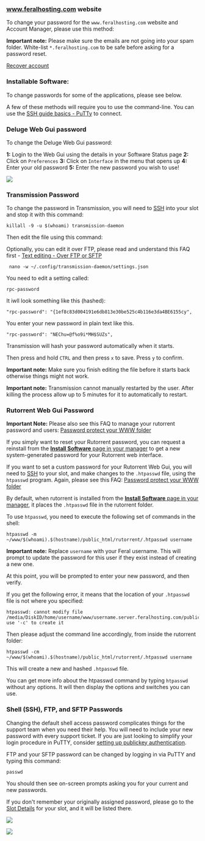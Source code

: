 
### www.feralhosting.com website

To change your password for the `www.feralhosting.com` website and Account Manager, please use this method:

**Important note:** Please make sure the emails are not going into your spam folder. White-list `*.feralhosting.com` to be safe before asking for a password reset.

[Recover account](https://www.feralhosting.com/recover-account)

### Installable Software:

To change passwords for some of the applications, please see below. 

A few of these methods will require you to use the command-line. You can use the [SSH guide basics - PuTTy](https://www.feralhosting.com/faq/view?question=12) to connect.

### Deluge Web Gui password

To change the Deluge Web Gui password:

**1:** Login to the Web Gui using the details in your Software Status page
**2:** Click on `Preferences`
**3:** Click on `Interface` in the menu that opens up
**4:** Enter your old password
**5:** Enter the new password you wish to use!

![](https://raw.github.com/feralhosting/feralfilehosting/master/Feral%20Wiki/General/Changing%20passwords/deluge.png)

### Transmission Password

To change the password in Transmission, you will need to [SSH](https://www.feralhosting.com/faq/view?question=12) into your slot and stop it with this command:

~~~
killall -9 -u $(whoami) transmission-daemon
~~~

Then edit the file using this command:

Optionally, you can edit it over FTP, please read and understand this FAQ first - [Text editing - Over FTP or SFTP](https://www.feralhosting.com/faq/view?question=219)

~~~
 nano -w ~/.config/transmission-daemon/settings.json
~~~

You need to edit a setting called:

~~~
rpc-password
~~~

It iwll look something like this (hashed):

~~~
"rpc-password": "{1ef8c83d004191e6db813e30be525c4b116e3da4BE6155cy",
~~~

You enter your new password in plain text like this.

~~~
"rpc-password": "NEChu=@f%o9i*MH$SUZs",
~~~

Transmission will hash your password automatically when it starts.

Then press and hold `CTRL` and then press `x` to save. Press `y` to confirm.

**Important note:** Make sure you finish editing the file before it starts back otherwise things might not work.

**Important note:** Transmission cannot manually restarted by the user. After killing the process allow up to 5 minutes for it to automatically to restart.

### Rutorrent Web Gui Password

**Important Note:** Please also see this FAQ to manage your rutorrent password and users: [Password protect your WWW folder](https://www.feralhosting.com/faq/view?question=22)

If you simply want to reset your Rutorrent password, you can request a reinstall from the [**Install Software** page in your manager](https://www.feralhosting.com/manager/) to get a new system-generated password for your Rutorrent web interface. 

If you want to set a custom password for your Rutorrent Web Gui, you will need to [SSH](https://www.feralhosting.com/faq/view?question=12) to your slot, and make changes to the `.htpasswd` file, using the `htpasswd` program. Again, please see this FAQ: [Password protect your WWW folder](https://www.feralhosting.com/faq/view?question=22)

By default, when rutorrent is installed from the [**Install Software** page in your manager](https://www.feralhosting.com/manager/), it places the `.htpasswd` file in the rutorrent folder.

To use `htpasswd`, you need to execute the following set of commands in the shell:

~~~
htpasswd -m ~/www/$(whoami).$(hostname)/public_html/rutorrent/.htpasswd username
~~~

**Important note:** Replace `username` with your Feral username. This will prompt to update the password for this user if they exist instead of creating a new one.

At this point, you will be prompted to enter your new password, and then verify.

If you get the following error, it means that the location of your `.htpasswd` file is not where you specified:

~~~
htpasswd: cannot modify file /media/DiskID/home/username/www/username.server.feralhosting.com/public_html/rutorrent/.htpasswd; use '-c' to create it
~~~

Then please adjust the command line accordingly, from inside the rutorrent folder:

~~~
htpasswd -cm ~/www/$(whoami).$(hostname)/public_html/rutorrent/.htpasswd username
~~~

This will create a new and hashed `.htpasswd` file.

You can get more info about the htpasswd command by typing `htpasswd` without any options. It will then display the options and switches you can use.

### Shell (SSH), FTP, and SFTP Passwords

Changing the default shell access password complicates things for the support team when you need their help. You will need to include your new password with every support ticket. If you are just looking to simplify your login procedure in PuTTY, consider [setting up publickey authentication](https://www.feralhosting.com/faq/view?question=13).

FTP and your SFTP password can be changed by logging in via PuTTY and typing this command:

~~~
passwd
~~~

You should then see on-screen prompts asking you for your current and new passwords.

If you don't remember your originally assigned password, please go to the [Slot Details](https://www.feralhosting.com/manager/slot/) for your slot, and it will be listed there.

![](https://raw.github.com/feralhosting/feralfilehosting/master/Feral%20Wiki/0%20Generic/slot_detail_link.png)

![](https://raw.github.com/feralhosting/feralfilehosting/master/Feral%20Wiki/0%20Generic/slot_detail_ssh.png)



